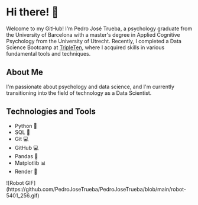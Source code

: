 # Hi there! 👋

Welcome to my GitHub! I'm Pedro José Trueba, a psychology graduate from the University of Barcelona with a master's degree in Applied Cognitive Psychology from the University of Utrecht. Recently, I completed a Data Science Bootcamp at [TripleTen](https://tripleten.com/es-ecu/data-scientist/meet/?utm_source=google&utm_medium=cpc&utm_campaign=inhouse_gl_ecu_meet-special_allprofs_ua_sem_brand&utm_content=cid--20792740694_gid--161097815972_network--g_placement--_dvc--m_tid--kwd-2087159963733_mt--p_creative--681659492089&utm_term=tripleten&gclid=Cj0KCQiAwbitBhDIARIsABfFYIKAm1JfXKo0fhxigKffXSlOi1Hx0ZdwZ6K7FQQntL25tOMoIKOHxJ8aAo6-EALw_wcB#close), where I acquired skills in various fundamental tools and techniques.

## About Me

I'm passionate about psychology and data science, and I'm currently transitioning into the field of technology as a Data Scientist. 

## Technologies and Tools

- Python 🐍
- SQL 💾
- Git 💻
- GitHub 💻
- Pandas 🐼
- Matplotlib 📊
- Render 🚀

<div style="float:right;">
  ![Robot GIF](https://github.com/PedroJoseTrueba/PedroJoseTrueba/blob/main/robot-5401_256.gif)
</div>



